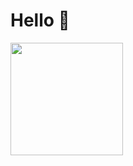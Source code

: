 # Hello 👋
<div>
  <a href="https://github.com/cacador1">
    <img height="180em" src="https://github-readme-stats.vercel.app/api?username=cacador1&show_icons=true&theme=dark)">

</div>
